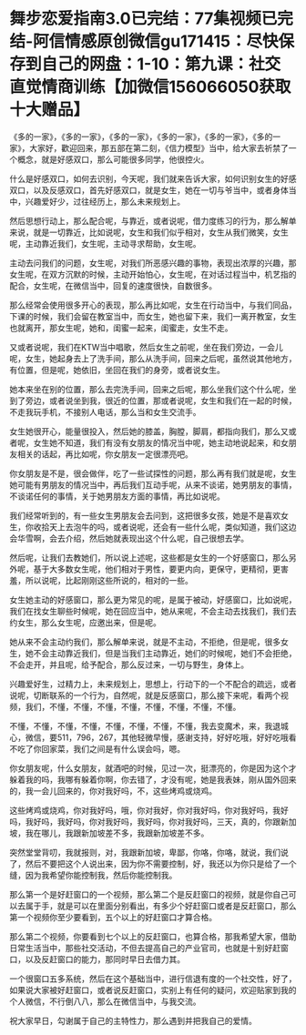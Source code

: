 # 舞步恋爱指南3.0已完结：77集视频已完结-阿信情感原创微信gu171415：尽快保存到自己的网盘：1-10：第九课：社交直觉情商训练【加微信156066050获取十大赠品】

《多的一家》，《多的一家》，《多的一家》，《多的一家》，《多的一家》，《多的一家》，大家好，歡迎回来，那五部在第二刻，《信力模型》当中，给大家去祈禁了一个概念，就是好感双口，那么可能很多同学，他很控火。

什么是好感双口，如何去识别，今天呢，我们就来告诉大家，如何识别女生的好感双口，以及反感双口，首先好感双口，就是女生，她在一切与爷当中，或者身体当中，兴趣爱好少，过往经历上，那么未来规划上。

然后思想行动上，那么配合呢，与靠近，或者说呢，借力度练习的行为，那么解单来说，就是一切靠近，比如说呢，女生和我们似乎相对，女生从我们微笑，女生呢，主动靠近我们，女生呢，主动寻求帮助，女生呢。

主动去问我们的问题，女生呢，对我们所恶感兴趣的事物，表现出浓厚的兴趣，那女生呢，在双方沉默的时候，主动开始怕心，女生呢，在对话过程当中，机艺指的配合，女生呢，在微信当中，回复的速度很快，自数很多。

那么经常会使用很多开心的表现，那么再比如呢，女生在行动当中，与我们同品，下课的时候，我们会留在教室当中，而女生，她也留下来，我们一离开教室，女生也就离开，那女生呢，她和，闺蜜一起来，闺蜜走，女生不走。

又或者说呢，我们在KTW当中唱歌，然后女生之前呢，坐在我们旁边，一会儿呢，女生，她起身去上了洗手间，那么从洗手间，回来之后呢，虽然说其他地方，有位置，但是呢，她依旧，坐回在我们的身旁，或者说女生。

她本来坐在别的位置，那么去完洗手间，回来之后呢，那么坐我们这个什么呢，坐到了旁边，或者说坐到我，很近的位置，那或者说呢，女生和我们在一起的时候，不走我玩手机，不接别人电话，那么当和女生交流手。

女生她很开心，能量很投入，然后她的膝盖，胸膛，脚肩，都指向我们，那么又或者呢，女生她不知道，我们有没有女朋友的情况当中呢，她主动地说起来，和女朋友相关的话起，再比如呢，你女朋友一定很漂亮吧。

你女朋友是不是，很会做伴，吃了一些试探性的问题，那么再有我们就是呢，女生她可能有男朋友的情况当中，再后我们互动手呢，从来不谈诺，她男朋友的事情，不谈诺任何的事情，关于她男朋友方面的事情，再比如说呢。

我们经常听到的，有一些女生男朋友会去问到，这把很多女孩，她是不是喜欢女生，你收拾天上去泡牛的吗，或者说呢，还会有一些什么呢，类似知道，我们这边会华雪啊，会去介绍，然后她就表现出这个什么呢，自己很想去学。

然后呢，让我们去教她们，所以说上述呢，这些都是女生的一个好感窗口，那么另外呢，基于大多数女生呢，他们相对于男性，要更内向，更保守，更精彻，更害羞，所以说呢，比起刚刚这些所说的，相对的一些。

女生她主动的好感窗口，那么更为常见的呢，是属于被动，好感窗口，比如说呢，我们在找女生聊些时候呢，她在回应当中，她从来呢，不会主动去找我们，我们去约女生，那么女生呢，应邀出来，但是呢。

她从来不会主动约我们，那么解单来说，就是不主动，不拒绝，但是呢，很多女生，她不会主动靠近我们，但是当我们主动靠近，她们的时候呢，她们不会拒绝，不会走开，并且呢，给予配合，那么反过来，一切与野生，身体上。

兴趣爱好生，过精力上，未来规划上，思想上，行动下的一个不配合的疏远，或者说呢，切断联系的一个行为，自然呢，就是反感窗口，那么接下来呢，看两个视频，我们，不懂，不懂，不懂，不懂，不懂，不懂，不懂，不懂。

不懂，不懂，不懂，不懂，不懂，不懂，不懂，不懂，我去变魔术，来，我退城心，微信，要511，796，267，其他轻微早慢，感谢支持，好好吃哦，好好吃哦看不吃了你回家菜，我们之间是有什么误会吗，嗯。

你女朋友呢，什么女朋友，就酒吧的时候，见过一次，挺漂亮的，你是因为这个才躲着我的吗，我哪有躲着你啊，你去错了，才没有呢，她是我表妹，刚从国外回来的，我一会儿回来的，你对我好吗，不，这些烤鸡或烧鸡。

这些烤鸡或烧鸡，你对我好吗，哦，你对我好，你对我好吗，你对我好吗，我好吗，我好吗，我好吗，你对我好吗，我好吗，你对我好吗，三天，真的，你跟新加坡，我在哪儿，我跟新加坡差不多，我跟新加坡差不多。

突然堂堂背叨，我就报则，对，我跟新加坡，卑鄙，你咯，你咯，就说，我们说了，然后不要把这个人说出来，因为你不需要控制，好，我还以为你只是给了一个缝，因为我希望你能控制我，然后你能控制我。

那么第一个是好赶窗口的一个视频，那么第二个是反赶窗口的视频，就是你自己可以去属于手，就是可以在里面分别看出，有多少个好赶窗口或者是反赶窗口，那么第一个视频你至少要看到，五个以上的好赶窗口才算合格。

那么第二个视频，你要看到七个以上的反赶窗口，也算合格，那我希望大家，借助日常生活当中，那些社交活动，不但去提高自己的产业官司，也就是十别好赶窗口，以及反赶窗口的能力，那同时早日去借力其。

一个很窗口五多系统，然后在这个基础当中，进行信退有度的一个社交性，好了，如果说大家被好赶窗口，或者说反赶窗口，实别上有任何的疑问，欢迎贴家到我的个人微信，不行倒八八，那么在微信当中，与我交流。

祝大家早日，勾谢属于自己的主特性力，那么遇到并把我自己的爱情。